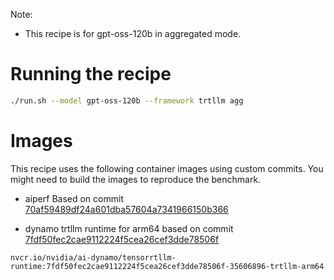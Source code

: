 Note:

- This recipe is for gpt-oss-120b in aggregated mode.

# Running the recipe
```bash
./run.sh --model gpt-oss-120b --framework trtllm agg
```

# Images

This recipe uses the following container images using custom commits. You might need to build the images to reproduce the benchmark.

* aiperf
 Based on commit [70af59489df24a601dba57604a7341966150b366](https://github.com/ai-dynamo/aiperf/commit/70af59489df24a601dba57604a7341966150b366)

* dynamo trtllm runtime for arm64
based on commit [7fdf50fec2cae9112224f5cea26cef3dde78506f](https://github.com/ai-dynamo/dynamo/commit/7fdf50fec2cae9112224f5cea26cef3dde78506f)
```
nvcr.io/nvidia/ai-dynamo/tensorrtllm-runtime:7fdf50fec2cae9112224f5cea26cef3dde78506f-35606896-trtllm-arm64
```